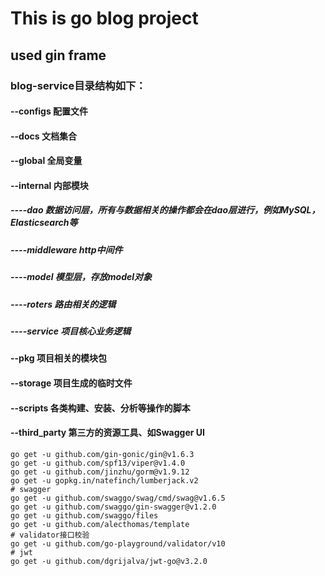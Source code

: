 # This is go blog project
## used gin frame

### blog-service目录结构如下：
#### --configs           配置文件
#### --docs              文档集合
#### --global            全局变量
#### --internal          内部模块
##### ----dao             数据访问层，所有与数据相关的操作都会在dao层进行，例如MySQL，Elasticsearch等
##### ----middleware      http中间件
##### ----model           模型层，存放model对象
##### ----roters          路由相关的逻辑
##### ----service         项目核心业务逻辑
#### --pkg               项目相关的模块包
#### --storage           项目生成的临时文件
#### --scripts           各类构建、安装、分析等操作的脚本
#### --third_party       第三方的资源工具、如Swagger UI

    go get -u github.com/gin-gonic/gin@v1.6.3
    go get -u github.com/spf13/viper@v1.4.0
    go get -u github.com/jinzhu/gorm@v1.9.12
    go get -u gopkg.in/natefinch/lumberjack.v2
    # swagger
    go get -u github.com/swaggo/swag/cmd/swag@v1.6.5
    go get -u github.com/swaggo/gin-swagger@v1.2.0
    go get -u github.com/swaggo/files
    go get -u github.com/alecthomas/template
    # validator接口校验
    go get -u github.com/go-playground/validator/v10
    # jwt
    go get -u github.com/dgrijalva/jwt-go@v3.2.0
